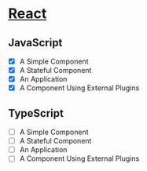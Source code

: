 # [React](https://reactjs.org/)

## JavaScript

* [x] A Simple Component
* [x] A Stateful Component
* [x] An Application
* [x] A Component Using External Plugins

## TypeScript

* [ ] A Simple Component
* [ ] A Stateful Component
* [ ] An Application
* [ ] A Component Using External Plugins
